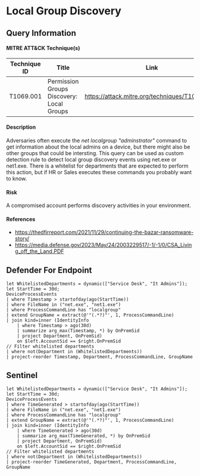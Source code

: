 # Local Group Discovery

## Query Information

#### MITRE ATT&CK Technique(s)

| Technique ID | Title    | Link    |
| ---  | --- | --- |
| T1069.001 | Permission Groups Discovery: Local Groups | https://attack.mitre.org/techniques/T1069/001/ |

#### Description
Adversaries often execute the *net localgroup "adminstrator"* command to get information about the local admins on a device, but there might also be other groups that could be intersting. This query can be used as custom detection rule to detect local group discovery events using net.exe or net1.exe. There is a whitelist for departments that are expected to perform this action, but if HR or Sales executes these commands you probably want to know.

#### Risk
A compromised account performs discovery activities in your environment.

#### References
- https://thedfirreport.com/2021/11/29/continuing-the-bazar-ransomware-story/
- https://media.defense.gov/2023/May/24/2003229517/-1/-1/0/CSA_Living_off_the_Land.PDF

## Defender For Endpoint
```KQL
let WhitelistedDepartments = dynamic(["Service Desk", "It Admins"]);
let StartTime = 30d;
DeviceProcessEvents
| where Timestamp > startofday(ago(StartTime))
| where FileName in ("net.exe", "net1.exe")
| where ProcessCommandLine has "localgroup"
| extend GroupName = extract(@'"(.*?)"', 1, ProcessCommandLine)
| join kind=inner (IdentityInfo
    | where Timestamp > ago(30d)
    | summarize arg_max(Timestamp, *) by OnPremSid
    | project Department, OnPremSid)
    on $left.AccountSid == $right.OnPremSid
// Filter whitelisted departments
| where not(Department in (WhitelistedDepartments))
| project-reorder Timestamp, Department, ProcessCommandLine, GroupName
```
## Sentinel
```KQL
let WhitelistedDepartments = dynamic(["Service Desk", "It Admins"]);
let StartTime = 30d;
DeviceProcessEvents
| where TimeGenerated > startofday(ago(StartTime))
| where FileName in ("net.exe", "net1.exe")
| where ProcessCommandLine has "localgroup"
| extend GroupName = extract(@'"(.*?)"', 1, ProcessCommandLine)
| join kind=inner (IdentityInfo
    | where TimeGenerated > ago(30d)
    | summarize arg_max(TimeGenerated, *) by OnPremSid
    | project Department, OnPremSid)
    on $left.AccountSid == $right.OnPremSid
// Filter whitelisted departments
| where not(Department in (WhitelistedDepartments))
| project-reorder TimeGenerated, Department, ProcessCommandLine, GroupName
```